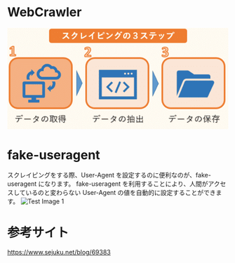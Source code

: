 # WebCrawler

![Test Image 1](./Requests13.png)

# fake-useragent

スクレイピングをする際、User-Agent を設定するのに便利なのが、fake-useragent になります。
fake-useragent を利用することにより、人間がアクセスしているのと変わらない User-Agent の値を自動的に設定することができます。
![Test Image 1](./Requests8.png)

# 参考サイト

https://www.sejuku.net/blog/69383
